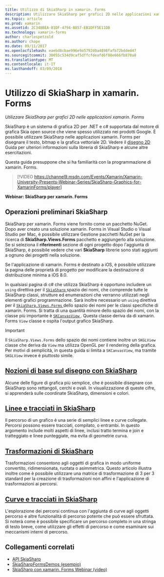 ```yaml
---
title: Utilizzo di SkiaSharp in xamarin. Forms
description: Utilizzare SkiaSharp per grafici 2D nelle applicazioni xamarin. Forms
ms.topic: article
ms.prod: xamarin
ms.assetid: 2C348BEA-81DF-4794-8857-EB1DFF5E11DB
ms.technology: xamarin-forms
author: charlespetzold
ms.author: chape
ms.date: 09/11/2017
ms.openlocfilehash: eaebd8cbae996e9a5792d0a4898fafb72bdded47
ms.sourcegitcommit: 30055c534d9caf5dffcfdeafd6f08e666fb870a8
ms.translationtype: MT
ms.contentlocale: it-IT
ms.lasthandoff: 03/09/2018
---
```

# <a name="using-skiasharp-in-xamarinforms"></a>Utilizzo di SkiaSharp in xamarin. Forms

_Utilizzare SkiaSharp per grafici 2D nelle applicazioni xamarin. Forms_

SkiaSharp è un sistema di grafica 2D per .NET e c# supportata dal motore di grafica Skia open source che viene spesso utilizzato nei prodotti Google. È possibile utilizzare SkiaSharp nelle applicazioni xamarin. Forms per disegnare il testo, bitmap e la grafica vettoriale 2D. Vedere il [disegno 2D](~/graphics-games/skiasharp/index.md) Guida per ulteriori informazioni sulla libreria di SkiaSharp e alcune altre esercitazioni.

Questa guida presuppone che si ha familiarità con la programmazione di xamarin. Forms.

> [!VIDEO https://channel9.msdn.com/Events/Xamarin/Xamarin-University-Presents-Webinar-Series/SkiaSharp-Graphics-for-XamarinForms/player]

**Webinar: SkiaSharp per xamarin. Forms**

## <a name="skiasharp-preliminaries"></a>Operazioni preliminari SkiaSharp

SkiaSharp per xamarin. Forms viene fornito come un pacchetto NuGet. Dopo aver creato una soluzione xamarin. Forms in Visual Studio o Visual Studio per Mac, è possibile utilizzare Gestione pacchetti NuGet per la ricerca di **SkiaSharp.Views.Forms** pacchetto e aggiungerlo alla soluzione. Se si seleziona il **riferimenti** sezione di ogni progetto dopo l'aggiunta di SkiaSharp, è possibile vedere che vari **SkiaSharp** librerie sono stati aggiunti a ognuno dei progetti nella soluzione.

Se l'applicazione di xamarin. Forms è destinato a iOS, è possibile utilizzare la pagina delle proprietà di progetto per modificare la destinazione di distribuzione minima a iOS 8.0.

In qualsiasi pagina di c# che utilizza SkiaSharp è opportuno includere un `using` direttiva per il [ `SkiaSharp` ](https://developer.xamarin.com/api/namespace/SkiaSharp/) spazio dei nomi, che comprende tutte le SkiaSharp classi, strutture ed enumerazioni che verranno utilizzati negli elementi grafici programmazione. Sarà inoltre necessario un `using` direttiva per il [ `SkiaSharp.Views.Forms` ](https://developer.xamarin.com/api/namespace/SkiaSharp.Views.Forms/) dello spazio dei nomi per le classi specifiche di xamarin. Forms. Si tratta di una quantità minore dello spazio dei nomi, con la classe più importante è [ `SKCanvasView` ](https://developer.xamarin.com/api/type/SkiaSharp.Views.Forms.SKCanvasView/). Questa classe deriva da di xamarin. Forms `View` classe e ospita l'output grafico SkiaSharp.

> [!IMPORTANT]
> Il `SkiaSharp.Views.Forms` dello spazio dei nomi contiene inoltre un `SKGLView` classe che deriva da `View` ma utilizza OpenGL per il rendering della grafica. Per motivi di semplicità, in questa guida si limita a `SKCanvasView`, ma tramite `SKGLView` invece è piuttosto simile.

## <a name="skiasharp-drawing-basicsbasicsindexmd"></a>[Nozioni di base sul disegno con SkiaSharp](basics/index.md)

Alcune delle figure di grafica più semplice, che è possibile disegnare con SkiaSharp sono rettangoli, cerchi e ovali. In visualizzazione di queste cifre, si apprenderà sulle coordinate SkiaSharp, dimensioni e colori.

## <a name="skiasharp-lines-and-pathspathsindexmd"></a>[Linee e tracciati in SkiaSharp](paths/index.md)

Il percorso di un grafico è una serie di semplici linee e curve collegate. Percorsi possono essere tracciati, compilato, o entrambi. In questo argomento include molti aspetti di linee, inclusi tratto termina e join e tratteggiato e linee punteggiate, ma evita di geometrie curva.

## <a name="skiasharp-transformstransformsindexmd"></a>[Trasformazioni di SkiaSharp](transforms/index.md)

Trasformazioni consentono agli oggetti di grafica in modo uniforme convertito, ridimensionata, ruotata o asimmetrica. Questo articolo illustra inoltre come è possibile utilizzare una matrice di trasformazione di 3 per 3 standard per la creazione di trasformazioni non affini e l'applicazione di trasformazioni ai percorsi.

## <a name="skiasharp-curves-and-pathscurvesindexmd"></a>[Curve e tracciati in SkiaSharp](curves/index.md)

L'esplorazione dei percorsi continua con l'aggiunta di curve agli oggetti percorso e altre funzionalità di percorso potente che può essere sfruttata. Si noterà come è possibile specificare un percorso completo in una stringa di testo breve, come utilizzare gli effetti di percorso e come esaminare sui meccanismi interni di percorso.


## <a name="related-links"></a>Collegamenti correlati

- [API SkiaSharp](https://developer.xamarin.com/api/root/SkiaSharp/)
- [SkiaSharpFormsDemos (esempio)](https://developer.xamarin.com/samples/xamarin-forms/SkiaSharpForms/SkiaSharpFormsDemos/)
- [SkiaSharp con xamarin. Forms Webinar (video)](https://channel9.msdn.com/Events/Xamarin/Xamarin-University-Presents-Webinar-Series/SkiaSharp-Graphics-for-XamarinForms)
